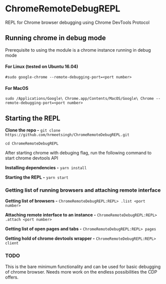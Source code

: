 # ChromeRemoteDebugREPL

REPL for Chrome browser debugging using Chrome DevTools Protocol

## Running chrome in debug mode

Prerequisite to using the module is a chrome instance running in debug mode

#### For Linux (tested on Ubuntu 16.04)

`#sudo google-chrome --remote-debugging-port=<port number>`

#### For MacOS

`sudo /Applications/Google\ Chrome.app/Contents/MacOS/Google\ Chrome --remote-debugging-port=<port number>`

## Starting the REPL

**Clone the repo -** `git clone https://github.com/hrmeetsingh/ChromeRemoteDebugREPL.git`

`cd ChromeRemoteDebugREPL`

After starting chrome with debuging flag, run the following command to start chrome devtools API

**Installing dependencies -** `yarn install`

**Starting the REPL -** `yarn start`

### Getting list of running browsers and attaching remote interface

**Getting list of browsers -** `ChromeRemoteDebugREPL:REPL> .list <port number>`

**Attaching remote interface to an instance -** `ChromeRemoteDebugREPL:REPL> .attach <port number>`

**Getting list of open pages and tabs -** `ChromeRemoteDebugREPL:REPL> pages`

**Getting hold of chrome devtools wrapper -** `ChromeRemoteDebugREPL:REPL> client`

### TODO

This is the bare minimum functionality and can be used for basic debugging of chrome browser. Needs more work on the endless possibilities the CDP offers.
